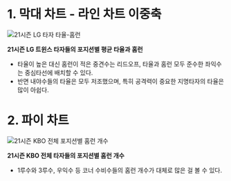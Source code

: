# 1. 막대 차트 - 라인 차트 이중축

![21시즌 LG 타자 타율-홈런](https://github.com/ToBeWithYouPopcorn/24-1-Visualization-Study/assets/154731662/45933ab9-4555-485c-bf39-cdd8bea87686)

**21시즌 LG 트윈스 타자들의 포지션별 평균 타율과 홈런**
- 타율이 높은 대신 홈런이 적은 중견수는 리드오프, 타율과 홈런 모두 준수한 좌익수는 중심타선에 배치할 수 있다.
- 반면 내야수들의 타율은 모두 저조했으며, 특히 공격력이 중요한 지명타자의 타율은 많이 아쉽다.

# 2. 파이 차트

![21시즌 KBO 전체 포지션별 홈런 개수](https://github.com/ToBeWithYouPopcorn/24-1-Visualization-Study/assets/154731662/9484f931-c73f-44fe-8467-916541c39abf)

**21시즌 KBO 전체 타자들의 포지션별 홈런 개수**
- 1루수와 3루수, 우익수 등 코너 수비수들의 홈런 개수가 대체로 많은 걸 볼 수 있다.
